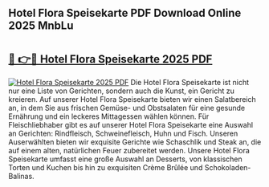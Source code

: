 ## Hotel Flora Speisekarte PDF Download Online 2025 MnbLu

# <h2><a href="http://gc7dnwb.nevu.top/?p=Hotel+Flora+Speisekarte">🔗 👉🔴 Hotel Flora Speisekarte 2025 PDF</a></h2>

[![Hotel Flora Speisekarte 2025 PDF](https://i.imgur.com/dBaPXMq.png)](http://gc7dnwb.nevu.top/?p=Hotel+Flora+Speisekarte)
Die Hotel Flora Speisekarte ist nicht nur eine Liste von Gerichten, sondern auch die Kunst, ein Gericht zu kreieren. Auf unserer Hotel Flora Speisekarte bieten wir einen Salatbereich an, in dem Sie aus frischen Gemüse- und Obstsalaten für eine gesunde Ernährung und ein leckeres Mittagessen wählen können. Für Fleischliebhaber gibt es auf unserer Hotel Flora Speisekarte eine Auswahl an Gerichten: Rindfleisch, Schweinefleisch, Huhn und Fisch. Unseren Auserwählten bieten wir exquisite Gerichte wie Schaschlik und Steak an, die auf einem alten, natürlichen Feuer zubereitet werden. Unsere Hotel Flora Speisekarte umfasst eine große Auswahl an Desserts, von klassischen Torten und Kuchen bis hin zu exquisiten Crème Brûlée und Schokoladen-Balinas.
